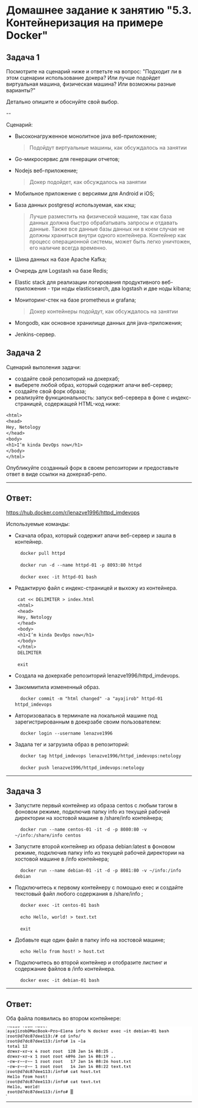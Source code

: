 # Домашнее задание к занятию "5.3. Контейнеризация на примере Docker"

## Задача 1 

Посмотрите на сценарий ниже и ответьте на вопрос:
"Подходит ли в этом сценарии использование докера? Или лучше подойдет виртуальная машина, физическая машина? Или возможны разные варианты?"

Детально опишите и обоснуйте свой выбор.

--

Сценарий:

- Высоконагруженное монолитное java веб-приложение;

  >Подойдут виртуальные машины, как обсуждалось на занятии

- Go-микросервис для генерации отчетов;
- Nodejs веб-приложение;

  >Докер подойдет, как обсуждалось на занятии

- Мобильное приложение c версиями для Android и iOS;
- База данных postgresql используемая, как кэш;

  >Лучше разместить на физической машине, так как база данных должна быстро обрабатывать запросы и отдавать данные. Также все данные базы данных ни в коем случае не должны храниться внутри одного контейнера. Контейнер как процесс операционной системы, может быть легко уничтожен, его наличие всегда временно.

- Шина данных на базе Apache Kafka;
- Очередь для Logstash на базе Redis;
- Elastic stack для реализации логирования продуктивного веб-приложения - три ноды elasticsearch, два logstash и две ноды kibana;
- Мониторинг-стек на базе prometheus и grafana;
  
  >Докер контейнеры подойдут, как обсуждалось на занятии

- Mongodb, как основное хранилище данных для java-приложения;
- Jenkins-сервер.

## Задача 2 

Сценарий выполения задачи:

- создайте свой репозиторий на докерхаб; 
- выберете любой образ, который содержит апачи веб-сервер;
- создайте свой форк образа;
- реализуйте функциональность: 
запуск веб-сервера в фоне с индекс-страницей, содержащей HTML-код ниже: 
```
<html>
<head>
Hey, Netology
</head>
<body>
<h1>I’m kinda DevOps now</h1>
</body>
</html>
```
Опубликуйте созданный форк в своем репозитории и предоставьте ответ в виде ссылки на докерхаб-репо.

---

## Ответ:

https://hub.docker.com/r/lenazve1996/httpd_imdevops

Используемые команды:

- Скачала образ, который содержит апачи веб-сервер и зашла в контейнер.

        docker pull httpd

        docker run -d --name httpd-01 -p 8093:80 httpd

        docker exec -it httpd-01 bash

-  Редактирую файл с индекс-страницей и выхожу из контейнера.

        cat << DELIMITER > index.html
        <html>
        <head>
        Hey, Netology
        </head>
        <body>
        <h1>I’m kinda DevOps now</h1>
        </body>
        </html>
        DELIMITER

        exit

- Создала на докерхабе репозиторий lenazve1996/httpd_imdevops.

- Закоммитила измененный образ.
        
        docker commit -m "html changed" -a "ayajirob" httpd-01 httpd_imdevops

- Авторизовалась в терминале на локальной машине под зарегистрированным в доекрзабе своим пользователем:

        docker login --username lenazve1996

- Задала тег и загрузила образ в репозиторий:
        
        docker tag httpd_imdevops lenazve1996/httpd_imdevops:netology
        
        docker push lenazve1996/httpd_imdevops:netology



---

## Задача 3 

- Запустите первый контейнер из образа centos c любым тэгом в фоновом режиме, подключив папку info из текущей рабочей директории на хостовой машине в /share/info контейнера;

        docker run --name centos-01 -it -d -p 8080:80 -v ~/info:/share/info centos

- Запустите второй контейнер из образа debian:latest в фоновом режиме, подключив папку info из текущей рабочей директории на хостовой машине в /info контейнера;

        docker run --name debian-01 -it -d -p 8081:80 -v ~/info:/info debian

- Подключитесь к первому контейнеру с помощью exec и создайте текстовый файл любого содержания в /share/info ;

        docker exec -it centos-01 bash

        echo Hello, world! > text.txt

        exit

        
- Добавьте еще один файл в папку info на хостовой машине;

        echo Hello from host! > host.txt

- Подключитесь во второй контейнер и отобразите листинг и содержание файлов в /info контейнера.

        docker exec -it debian-01 bash

---
## Ответ:
Оба файла появились во втором контейнере:

![docker_volumes_result](https://github.com/lenazve1996/imagesforreadme/blob/main/docker_volumes_result.png)

---